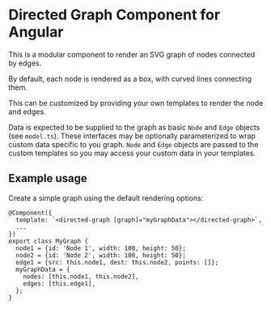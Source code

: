 # Directed Graph Component for Angular

This is a modular component to render an SVG graph of nodes connected by edges.

By default, each node is rendered as a box, with curved lines connecting them.

This can be customized by providing your own templates to render the node and
edges.

Data is expected to be supplied to the graph as basic `Node` and `Edge` objects
(see `model.ts`). These interfaces may be optionally parameterized  to wrap
custom data specific to you graph. `Node` and `Edge` objects are passed to the
custom templates so you may access your custom data in your templates.

## Example usage

Create a simple graph using the default rendering options:

```
@Component({
  template: `<directed-graph [graph]="myGraphData"></directed-graph>`,
  ...
})
export class MyGraph {
  node1 = {id: 'Node 1', width: 100, height: 50};
  node2 = {id: 'Node 2', width: 100, height: 50};
  edge1 = {src: this.node1, dest: this.node2, points: []};
  myGraphData = {
    nodes: [this.node1, this.node2],
    edges: [this.edge1],
  };
}
```
